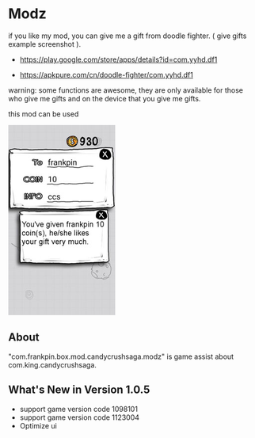 # Modz

if you like my mod, you can give me a gift from doodle fighter. ( give gifts example screenshot ).

* https://play.google.com/store/apps/details?id=com.yyhd.df1

* https://apkpure.com/cn/doodle-fighter/com.yyhd.df1

warning: some functions are awesome, they are only available for those who give me gifts and on the device that you give me gifts.

this mod can be used

![](https://github.com/frankpin/modz/blob/master/com.frankpin.box.mod.candycrushsaga/screenshot/screenshot03.jpg)

## About

"com.frankpin.box.mod.candycrushsaga.modz" is game assist about com.king.candycrushsaga.

## What's New in Version 1.0.5

* support game version code 1098101
* support game version code 1123004
* Optimize ui


